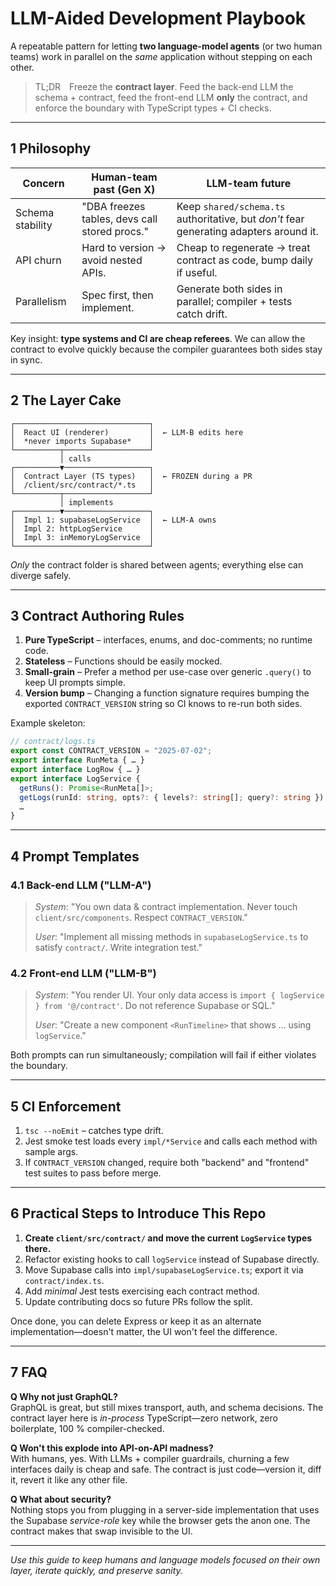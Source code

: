 # LLM-Aided Development Playbook

A repeatable pattern for letting **two language-model agents** (or two human teams) work in parallel on the *same* application without stepping on each other.

> TL;DR Freeze the **contract layer**. Feed the back-end LLM the schema + contract, feed the front-end LLM **only** the contract, and enforce the boundary with TypeScript types + CI checks.

---

## 1  Philosophy

| Concern | Human-team past (Gen X) | LLM-team future |
|---------|------------------------|-----------------|
| Schema stability | "DBA freezes tables, devs call stored procs." | Keep `shared/schema.ts` authoritative, but *don't* fear generating adapters around it. |
| API churn | Hard to version → avoid nested APIs. | Cheap to regenerate → treat contract as code, bump daily if useful. |
| Parallelism | Spec first, then implement. | Generate both sides in parallel; compiler + tests catch drift. |

Key insight: **type systems and CI are cheap referees**. We can allow the contract to evolve quickly because the compiler guarantees both sides stay in sync.

---

## 2  The Layer Cake

```
┌──────────────────────────────┐
│  React UI (renderer)         │  ← LLM-B edits here
│  *never imports Supabase*    │
└──────────┬───────────────────┘
           │ calls
┌──────────▼───────────────────┐
│  Contract Layer (TS types)   │  ← FROZEN during a PR
│  /client/src/contract/*.ts   │
└──────────┬───────────────────┘
           │ implements
┌──────────▼───────────────────┐
│  Impl 1: supabaseLogService  │  ← LLM-A owns
│  Impl 2: httpLogService      │
│  Impl 3: inMemoryLogService  │
└──────────────────────────────┘
```

*Only* the contract folder is shared between agents; everything else can diverge safely.

---

## 3  Contract Authoring Rules

1. **Pure TypeScript** – interfaces, enums, and doc-comments; no runtime code.
2. **Stateless** – Functions should be easily mocked.
3. **Small-grain** – Prefer a method per use-case over generic `.query()` to keep UI prompts simple.
4. **Version bump** – Changing a function signature requires bumping the exported `CONTRACT_VERSION` string so CI knows to re-run both sides.

Example skeleton:
```ts
// contract/logs.ts
export const CONTRACT_VERSION = "2025-07-02";
export interface RunMeta { … }
export interface LogRow { … }
export interface LogService {
  getRuns(): Promise<RunMeta[]>;
  getLogs(runId: string, opts?: { levels?: string[]; query?: string }): Promise<LogRow[]>;
  …
}
```

---

## 4  Prompt Templates

### 4.1  Back-end LLM ("LLM-A")
> *System*: "You own data & contract implementation. Never touch `client/src/components`. Respect `CONTRACT_VERSION`."
>
> *User*: "Implement all missing methods in `supabaseLogService.ts` to satisfy `contract/`. Write integration test."

### 4.2  Front-end LLM ("LLM-B")
> *System*: "You render UI. Your only data access is `import { logService } from '@/contract'`. Do not reference Supabase or SQL."
>
> *User*: "Create a new component `<RunTimeline>` that shows … using `logService`."

Both prompts can run simultaneously; compilation will fail if either violates the boundary.

---

## 5  CI Enforcement

1. `tsc --noEmit` – catches type drift.  
2. Jest smoke test loads every `impl/*Service` and calls each method with sample args.  
3. If `CONTRACT_VERSION` changed, require both "backend" and "frontend" test suites to pass before merge.

---

## 6  Practical Steps to Introduce This Repo

1. **Create `client/src/contract/` and move the current `LogService` types there.**
2. Refactor existing hooks to call `logService` instead of Supabase directly.
3. Move Supabase calls into `impl/supabaseLogService.ts`; export it via `contract/index.ts`.
4. Add _minimal_ Jest tests exercising each contract method.
5. Update contributing docs so future PRs follow the split.

Once done, you can delete Express or keep it as an alternate implementation—doesn't matter, the UI won't feel the difference.

---

## 7  FAQ

**Q Why not just GraphQL?**  
GraphQL is great, but still mixes transport, auth, and schema decisions. The contract layer here is *in-process* TypeScript—zero network, zero boilerplate, 100 % compiler-checked.

**Q Won't this explode into API-on-API madness?**  
With humans, yes. With LLMs + compiler guardrails, churning a few interfaces daily is cheap and safe. The contract is just code—version it, diff it, revert it like any other file.

**Q What about security?**  
Nothing stops you from plugging in a server-side implementation that uses the Supabase *service-role* key while the browser gets the anon one. The contract makes that swap invisible to the UI.

---

_Use this guide to keep humans and language models focused on their own layer, iterate quickly, and preserve sanity._ 